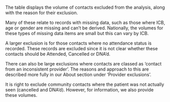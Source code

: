 The table displays the volume of contacts excluded from the analysis, along with the reason for their exclusion.

Many of these relate to records with missing data, such as those where ICB, age or gender are missing and can’t be derived. Nationally, the volumes for these types of missing data items are small but this can vary by ICB. 

A larger exclusion is for those contacts where no attendance status is recorded. These records are excluded since it is not clear whether these contacts should be Attended, Cancelled or DNA’d.  

There can also be large exclusions where contacts are classed as ‘contact from an inconsistent provider’. The reasons and approach to this are described more fully in our About section under ‘Provider exclusions’. 

It is right to exclude community contacts where the patient was not actually seen (cancelled and DNA’d). However, for information, we also provide these volumes. 